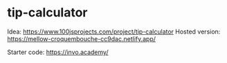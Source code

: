 # tip-calculator
Idea: https://www.100jsprojects.com/project/tip-calculator
Hosted version: https://mellow-croquembouche-cc9dac.netlify.app/

Starter code: https://invo.academy/
